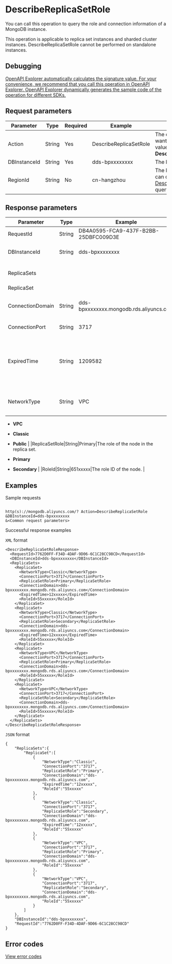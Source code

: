 # DescribeReplicaSetRole

You can call this operation to query the role and connection information of a MongoDB instance.

This operation is applicable to replica set instances and sharded cluster instances. DescribeReplicaSetRole cannot be performed on standalone instances.

## Debugging

[OpenAPI Explorer automatically calculates the signature value. For your convenience, we recommend that you call this operation in OpenAPI Explorer. OpenAPI Explorer dynamically generates the sample code of the operation for different SDKs.](https://api.aliyun.com/#product=Dds&api=DescribeReplicaSetRole&type=RPC&version=2015-12-01)

## Request parameters

|Parameter|Type|Required|Example|Description|
|---------|----|--------|-------|-----------|
|Action|String|Yes|DescribeReplicaSetRole|The operation that you want to perform. Set the value to **DescribeReplicaSetRole**. |
|DBInstanceId|String|Yes|dds-bpxxxxxxxx|The ID of the instance. |
|RegionId|String|No|cn-hangzhou|The ID of the region. You can call the [DescribeRegions](~~61933~~) to query. |

## Response parameters

|Parameter|Type|Example|Description|
|---------|----|-------|-----------|
|RequestId|String|DB4A0595-FCA9-437F-B2BB-25DBFC009D3E|The ID of the request. |
|DBInstanceId|String|dds-bpxxxxxxxx|The ID of the instance. |
|ReplicaSets| | |The role list of the replica set. |
|ReplicaSet| | | |
|ConnectionDomain|String|dds-bpxxxxxxxx.mongodb.rds.aliyuncs.com|The connection address of the node. |
|ConnectionPort|String|3717|The port of the node. |
|ExpiredTime|String|1209582|The remaining duration of the classic network address. Unit: seconds. |
|NetworkType|String|VPC|The network type. Valid values:

-   **VPC**
-   **Classic**
-   **Public** |
|ReplicaSetRole|String|Primary|The role of the node in the replica set.

-   **Primary**
-   **Secondary** |
|RoleId|String|651xxxxx|The role ID of the node. |

## Examples

Sample requests

```

http(s)://mongodb.aliyuncs.com/? Action=DescribeReplicaSetRole
&DBInstanceId=dds-bpxxxxxxxx
&<Common request parameters>

```

Successful response examples

`XML` format

```
<DescribeReplicaSetRoleResponse>
  <RequestId>7762D0FF-F34D-4DAF-9D06-6C1C28CC98CD</RequestId> 
  <DBInstanceId>dds-bpxxxxxxxx</DBInstanceId>
  <ReplicaSets>
    <ReplicaSet>
      <NetworkType>Classic</NetworkType>
      <ConnectionPort>3717</ConnectionPort>
      <ReplicaSetRole>Primary</ReplicaSetRole>
      <ConnectionDomain>dds-bpxxxxxxxx.mongodb.rds.aliyuncs.com</ConnectionDomain>
      <ExpiredTime>12xxxxx</ExpiredTime>
      <RoleId>55xxxxx</RoleId>
    </ReplicaSet>
    <ReplicaSet>
      <NetworkType>Classic</NetworkType>
      <ConnectionPort>3717</ConnectionPort>
      <ReplicaSetRole>Secondary</ReplicaSetRole>
      <ConnectionDomain>dds-bpxxxxxxxx.mongodb.rds.aliyuncs.com</ConnectionDomain>
      <ExpiredTime>12xxxxx</ExpiredTime>
      <RoleId>55xxxxx</RoleId>
    </ReplicaSet>
    <ReplicaSet>
      <NetworkType>VPC</NetworkType>
      <ConnectionPort>3717</ConnectionPort>
      <ReplicaSetRole>Primary</ReplicaSetRole>
      <ConnectionDomain>dds-bpxxxxxxxx.mongodb.rds.aliyuncs.com</ConnectionDomain>
      <RoleId>55xxxxx</RoleId>
    </ReplicaSet>
    <ReplicaSet>
      <NetworkType>VPC</NetworkType>
      <ConnectionPort>3717</ConnectionPort>
      <ReplicaSetRole>Secondary</ReplicaSetRole>
      <ConnectionDomain>dds-bpxxxxxxxx.mongodb.rds.aliyuncs.com</ConnectionDomain>
      <RoleId>55xxxxx</RoleId>
    </ReplicaSet>
  </ReplicaSets>
</DescribeReplicaSetRoleResponse>

```

`JSON` format

```
{
	"ReplicaSets":{
		"ReplicaSet":[
			{
				"NetworkType":"Classic",
				"ConnectionPort":"3717",
				"ReplicaSetRole":"Primary",
				"ConnectionDomain":"dds-bpxxxxxxxx.mongodb.rds.aliyuncs.com",
				"ExpiredTime":"12xxxxx",
				"RoleId":"55xxxxx"
			},
			{
				"NetworkType":"Classic",
				"ConnectionPort":"3717",
				"ReplicaSetRole":"Secondary",
				"ConnectionDomain":"dds-bpxxxxxxxx.mongodb.rds.aliyuncs.com",
				"ExpiredTime":"12xxxxx",
				"RoleId":"55xxxxx"
			},
			{
				"NetworkType":"VPC",
				"ConnectionPort":"3717",
				"ReplicaSetRole":"Primary",
				"ConnectionDomain":"dds-bpxxxxxxxx.mongodb.rds.aliyuncs.com",
				"RoleId":"55xxxxx"
			},
			{
				"NetworkType":"VPC",
				"ConnectionPort":"3717",
				"ReplicaSetRole":"Secondary",
				"ConnectionDomain":"dds-bpxxxxxxxx.mongodb.rds.aliyuncs.com",
				"RoleId":"55xxxxx"
			}
		]
	},
	"DBInstanceId":"dds-bpxxxxxxxx",
	"RequestId":"7762D0FF-F34D-4DAF-9D06-6C1C28CC98CD"
}
```

## Error codes

[View error codes](https://error-center.aliyun.com/status/product/Dds)

